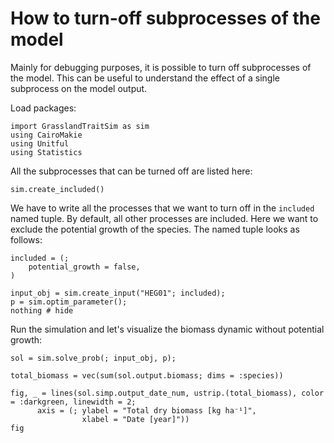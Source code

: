 # How to turn-off subprocesses of the model

Mainly for debugging purposes, it is possible to turn off subprocesses of the model. This can be useful to understand the effect of a single subprocess on the model output. 

Load packages:
```@example turnoff_subprocesses
import GrasslandTraitSim as sim
using CairoMakie
using Unitful
using Statistics
```

All the subprocesses that can be turned off are listed here:
```@example turnoff_subprocesses
sim.create_included()
```

We have to write all the processes that we want to turn off in the `included` named tuple. By default, all other processes are included. Here we want to exclude the potential growth of the species. The named tuple looks as follows:
```@example turnoff_subprocesses
included = (;
    potential_growth = false,
)

input_obj = sim.create_input("HEG01"; included);
p = sim.optim_parameter();
nothing # hide
```

Run the simulation and let's visualize the biomass dynamic without potential growth:
```@example turnoff_subprocesses
sol = sim.solve_prob(; input_obj, p);

total_biomass = vec(sum(sol.output.biomass; dims = :species))

fig, _ = lines(sol.simp.output_date_num, ustrip.(total_biomass), color = :darkgreen, linewidth = 2;
      axis = (; ylabel = "Total dry biomass [kg ha⁻¹]", 
                xlabel = "Date [year]"))
fig
```